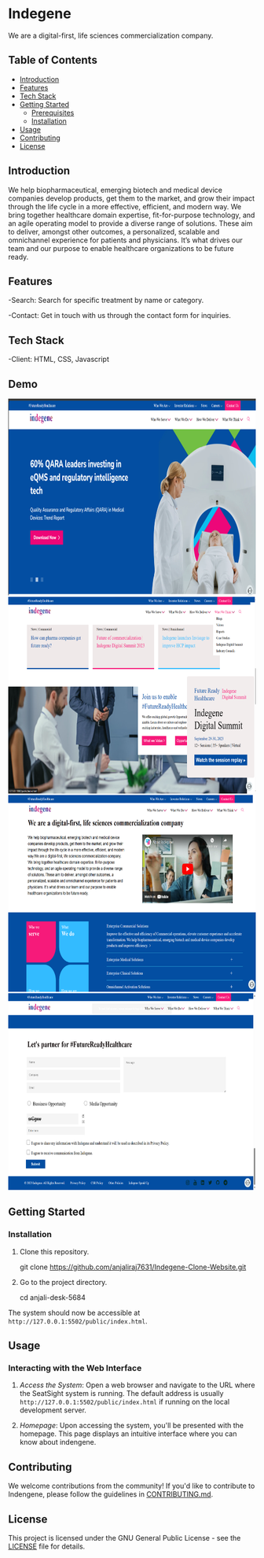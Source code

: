 # Indegene

We are a digital-first, life sciences commercialization company.

## Table of Contents

- [Introduction](#introduction)
- [Features](#features)
- [Tech Stack](#tech-stack)
- [Getting Started](#getting-started)
  - [Prerequisites](#prerequisites)
  - [Installation](#installation)
- [Usage](#usage)
- [Contributing](#contributing)
- [License](#license)

## Introduction

We help biopharmaceutical, emerging biotech and medical device companies develop products, get them to the market, and grow their impact through the life cycle in a more effective, efficient, and modern way. We bring together healthcare domain expertise, fit-for-purpose technology, and an agile operating model to provide a diverse range of solutions. These aim to deliver, amongst other outcomes, a personalized, scalable and omnichannel experience for patients and physicians. It’s what drives our team and our purpose to enable healthcare organizations to be future ready.

## Features

-Search: Search for specific treatment by name or category.

-Contact: Get in touch with us through the contact form for inquiries.

## Tech Stack

-Client: HTML, CSS, Javascript

## Demo
<img src="./images/Screenshot 2023-10-15 155338.png"  height="400"/>
<img src="./images/Screenshot 2023-10-15 155556.png"  height="400"/>
<img src="./images/Screenshot 2023-10-15 155630.png"  height="400"/>
<img src="./images/Screenshot 2023-10-15 155532.png"  height="400"/>


## Getting Started

### Installation
1. Clone this repository.

   git clone https://github.com/anjaliraj7631/Indegene-Clone-Website.git


2. Go to the project directory.

   cd anjali-desk-5684

The system should now be accessible at `http://127.0.0.1:5502/public/index.html`.

## Usage

### Interacting with the Web Interface

1. *Access the System*: Open a web browser and navigate to the URL where the SeatSight system is running. The default address is usually `http://127.0.0.1:5502/public/index.html` if running on the local development server.

2. *Homepage*: Upon accessing the system, you'll be presented with the homepage. This page displays an intuitive interface where you can know about indengene.



## Contributing

We welcome contributions from the community! If you'd like to contribute to Indengene, please follow the guidelines in [CONTRIBUTING.md](CONTRIBUTING.md).

## License

This project is licensed under the GNU General Public License - see the [LICENSE](LICENSE) file for details.